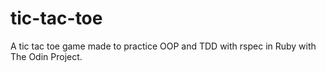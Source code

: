 # tic-tac-toe
A tic tac toe game made to practice OOP and TDD with rspec in Ruby with The Odin Project. 
